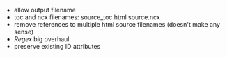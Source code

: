 - allow output filename
- toc and ncx filenames: source_toc.html source.ncx
- remove references to multiple html source filenames (doesn't make any sense)
- *Regex* big overhaul
- preserve existing ID attributes